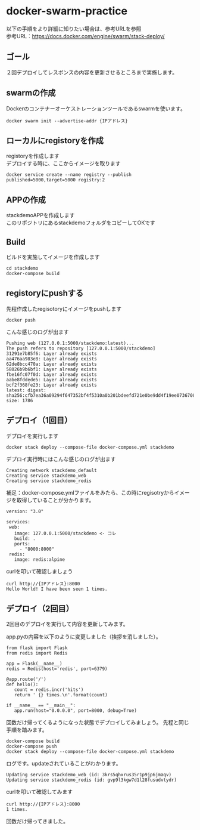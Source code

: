 # docker-swarm-practice　　

以下の手順をより詳細に知りたい場合は、参考URLを参照  
参考URL：https://docs.docker.com/engine/swarm/stack-deploy/

## ゴール
２回デプロイしてレスポンスの内容を更新させるところまで実施します。

## swarmの作成
Dockerのコンテナーオーケストレーションツールであるswarmを使います。

```
docker swarm init --advertise-addr {IPアドレス}
```

## ローカルにregistoryを作成  
registoryを作成します  
デプロイする時に、ここからイメージを取ります

```
docker service create --name registry --publish published=5000,target=5000 registry:2
```

## APPの作成
stackdemoAPPを作成します  
このリポジトリにあるstackdemoフォルダをコピーしてOKです

## Build

ビルドを実施してイメージを作成します

```
cd stackdemo
docker-compose build
```

## registoryにpushする
先程作成したregisotoryにイメージをpushします

```
docker push
```

こんな感じのログが出ます

 ```
 Pushing web (127.0.0.1:5000/stackdemo:latest)...
The push refers to repository [127.0.0.1:5000/stackdemo]
31291e7b85f6: Layer already exists
aa476aa983e8: Layer already exists
62de8bcc470a: Layer already exists
58026b9b6bf1: Layer already exists
fbe16fc07f0d: Layer already exists
aabe8fddede5: Layer already exists
bcf2f368fe23: Layer already exists
latest: digest: sha256:cfb7ea36a09294f647352bf4f5310a0b201bdeefd721e0be9dd4f19ee0736708 size: 1786 
 ```
 
 ## デプロイ（1回目）
 デプロイを実行します  
 
 ```
 docker stack deploy --compose-file docker-compose.yml stackdemo
 ```
 
 デプロイ実行時にはこんな感じのログが出ます
 
 ```
Creating network stackdemo_default
Creating service stackdemo_web
Creating service stackdemo_redis
 ```
 
 補足：docker-compose.ymlファイルをみたら、この時にregisotryからイメージを取得していることが分かります。
 
 
 ```
 version: "3.0"

services:
  web:
    image: 127.0.0.1:5000/stackdemo <- コレ
    build: .
    ports:
      - "8000:8000"
  redis:
    image: redis:alpine
 ```
 
 curlを叩いて確認しましょう
 
```
curl http://{IPアドレス}:8000
Hello World! I have been seen 1 times.
```
 ## デプロイ（2回目）
 2回目のデプロイを実行して内容を更新してみます。  
   
 app.pyの内容を以下のように変更しました（挨拶を消しました）。  
 
 ```
 from flask import Flask
from redis import Redis

app = Flask(__name__)
redis = Redis(host='redis', port=6379)

@app.route('/')
def hello():
    count = redis.incr('hits')
    return ' {} times.\n'.format(count)

if __name__ == "__main__":
    app.run(host="0.0.0.0", port=8000, debug=True)
 ```
 
回数だけ帰ってくるようになった状態でデプロイしてみましょう。
先程と同じ手順を踏みます。
 
```
docker-compose build
docker-compose push 
docker stack deploy --compose-file docker-compose.yml stackdemo
```

ログです。updateされていることがわかります。

```
Updating service stackdemo_web (id: 3krs5qhxrus35r1p9jp6jmaqv)
Updating service stackdemo_redis (id: gvp9l3kgw7d1l28fusudvtydr)
```

curlを叩いて確認してみます

```
curl http://{IPアドレス}:8000
1 times.
```

回数だけ帰ってきました。
